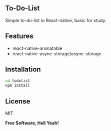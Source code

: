 ## To-Do-List

Simple to-do-list in React-native, basic for study.

## Features

- react-native-animatable
- react-native-async-storage/async-storage

## Installation

```sh
cd todolist
npm install
```

## License

MIT

**Free Software, Hell Yeah!**
